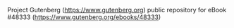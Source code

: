 Project Gutenberg (https://www.gutenberg.org) public repository for eBook #48333 (https://www.gutenberg.org/ebooks/48333)
